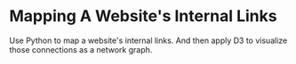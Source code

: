# Mapping A Website's Internal Links
Use Python to map a website's internal links. And then apply D3 to visualize those connections as a network graph.
